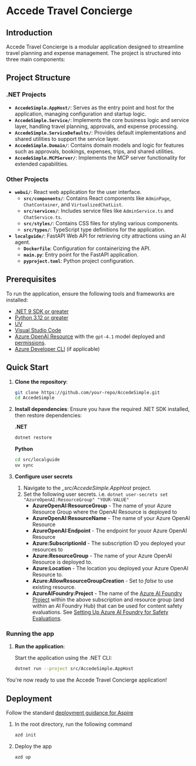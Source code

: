 # Accede Travel Concierge

## Introduction

Accede Travel Concierge is a modular application designed to streamline travel planning and expense management. The project is structured into three main components:

## Project Structure

### .NET Projects
- **`AccedeSimple.AppHost/`**: Serves as the entry point and host for the application, managing configuration and startup logic.
- **`AccedeSimple.Service/`**: Implements the core business logic and service layer, handling travel planning, approvals, and expense processing.
- **`AccedeSimple.ServiceDefaults/`**: Provides default implementations and shared utilities to support the service layer.
- **`AccedeSimple.Domain/`**: Contains domain models and logic for features such as approvals, bookings, expenses, trips, and shared utilities.
- **`AccedeSimple.MCPServer/`**: Implements the MCP server functionality for extended capabilities.

### Other Projects

- **`webui/`**: React web application for the user interface.
  - **`src/components/`**: Contains React components like `AdminPage`, `ChatContainer`, and `VirtualizedChatList`.
  - **`src/services/`**: Includes service files like `AdminService.ts` and `ChatService.ts`.
  - **`src/styles/`**: Contains CSS files for styling various components.
  - **`src/types/`**: TypeScript type definitions for the application.
- **`localguide/`**: FastAPI Web API for retrieving city attractions using an AI agent.
  - **`Dockerfile`**: Configuration for containerizing the API.
  - **`main.py`**: Entry point for the FastAPI application.
  - **`pyproject.toml`**: Python project configuration.

## Prerequisites

To run the application, ensure the following tools and frameworks are installed:

- [.NET 9 SDK or greater](https://dotnet.microsoft.com/download)
- [Python 3.12 or greater](https://www.python.org/downloads/)
- [UV](https://docs.astral.sh/uv/)
- [Visual Studio Code](https://code.visualstudio.com/)
- [Azure OpenAI Resource](https://learn.microsoft.com/azure/ai-services/openai/how-to/create-resource?pivots=web-portal) with the `gpt-4.1` model deployed and [permissions](https://learn.microsoft.com/azure/ai-services/openai/how-to/role-based-access-control).
- [Azure Developer CLI](https://learn.microsoft.com/azure/developer/azure-developer-cli/install-azd?tabs=winget-windows%2Cbrew-mac%2Cscript-linux&pivots=os-windows) (if applicable)

## Quick Start

1. **Clone the repository**:

   ```bash
   git clone https://github.com/your-repo/AccedeSimple.git
   cd AccedeSimple
   ```

2. **Install dependencies**:
   Ensure you have the required .NET SDK installed, then restore dependencies:

   **.NET**

   ```bash
   dotnet restore
   ```

   **Python**

   ```bash
   cd src/localguide
   uv sync
   ```

3. **Configure user secrets**

   1. Navigate to the *_src/AccedeSimple.AppHost* project.
   1. Set the following user secrets. i.e. `dotnet user-secrets set "AzureOpenAI:ResourceGroup" "YOUR-VALUE"`
      - **AzureOpenAI:ResourceGroup** - The name of your Azure Resource Group where the OpenAI Resource is deployed to
      - **AzureOpenAI:ResourceName** - The name of your Azure OpenAI Resource
      - **AzureOpenAI:Endpoint** - The endpoint for youor Azure OpenAI Resource
      - **Azure:SubscriptionId** - The subscription ID you deployed your resources to 
      - **Azure:ResourceGroup** - The name of your Azure OpenAI Resource is deployed to.
      - **Azure:Location** - The location you deployed your Azure OpenAI Resource to.
      - **Azure:AllowResourceGroupCreation**  - Set to *false* to use existing resource.
      - **AzureAIFoundry:Project** - The name of the [Azure AI Foundry Project](https://learn.microsoft.com/en-us/azure/ai-foundry/how-to/create-projects) within the above subscription and resource group (and within an AI Foundry Hub) that can be used for content safety evaluations. See [Setting Up Azure AI Foundry for Safety Evaluations](https://devblogs.microsoft.com/dotnet/evaluating-ai-content-safety/#setting-up-azure-ai-foundry-for-safety-evaluations).

### Running the app

1. **Run the application**:

   Start the application using the .NET CLI:
   ```bash
   dotnet run --project src/AccedeSimple.AppHost
   ```

You're now ready to use the Accede Travel Concierge application!

## Deployment

Follow the standard [deployment guidance for Aspire](https://learn.microsoft.com/dotnet/aspire/deployment/azure/aca-deployment)

1. In the root directory, run the following command

   ```bash
   azd init
   ```

1. Deploy the app

   ```bash
   azd up
   ```